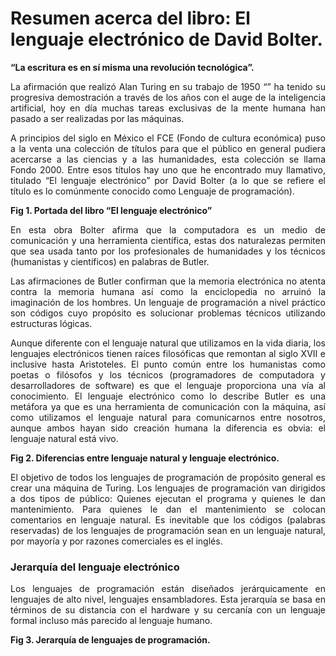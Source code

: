 # Resumen acerca del libro: El lenguaje electrónico de David Bolter.

<p>
    <b>“La escritura es en sí misma una revolución tecnológica”.</b>
</p>
<p align="justify">
    La afirmación que realizó Alan Turing en su trabajo de 1950 “” ha tenido su progresiva demostración a través de los años con el auge de la inteligencia artificial, hoy en día muchas tareas exclusivas de la mente humana han pasado a ser realizadas por las máquinas.
</p>
<p align="justify">
    A principios del siglo en México el FCE (Fondo de cultura económica) puso a la venta una colección de títulos para que el público en general pudiera acercarse a las ciencias y a las humanidades, esta colección se llama Fondo 2000.
    Entre esos títulos hay uno que he encontrado muy llamativo, titulado “El lenguaje electrónico” por David Bolter (a lo que se refiere el título es lo comúnmente conocido como Lenguaje de programación).    
</p>
<div><b>Fig 1.  Portada del libro “El lenguaje electrónico”</b></div>
<img src=""/>
<p align="justify">
    En esta obra Bolter afirma que la computadora es un medio de comunicación y una herramienta científica, estas dos naturalezas permiten que sea usada tanto por los profesionales de humanidades y los técnicos (humanistas y científicos) en palabras de Butler.
</p>
<p align="justify">
Las afirmaciones de Butler confirman que la memoria electrónica no atenta contra la memoria humana así como la enciclopedia no arruinó la imaginación de los hombres.
Un lenguaje de programación a nivel práctico son códigos cuyo propósito es solucionar problemas técnicos utilizando estructuras lógicas.
</p>
<p align="justify">
Aunque diferente con el lenguaje natural que utilizamos en la vida diaria, los lenguajes electrónicos tienen  raíces filosóficas que remontan al siglo XVII e inclusive hasta Aristoteles. El punto común entre los humanistas como poetas o filósofos y los técnicos (programadores de computadora y desarrolladores de software) es que el lenguaje proporciona una vía al conocimiento.
El lenguaje electrónico como lo describe Butler es una metáfora ya que es una herramienta de comunicación con la máquina, así como utilizamos el lenguaje natural para comunicarnos entre nosotros, aunque ambos hayan sido creación humana la diferencia es obvia: el lenguaje natural está vivo.
</p>
<div><b>Fig 2. Diferencias entre lenguaje natural y lenguaje electrónico.</b></div>
<p align="justify">
El objetivo de todos los lenguajes de programación de propósito general es crear una máquina de Turing. 
Los lenguajes de programación van dirigidos a dos tipos de público: 
Quienes ejecutan el programa y quienes le dan mantenimiento.
Para quienes le dan el mantenimiento se colocan comentarios en lenguaje natural.
Es inevitable que los códigos (palabras reservadas) de los lenguajes de programación sean en un lenguaje natural, por mayoría y por razones comerciales es el inglés.
</p>
<h3>Jerarquía del lenguaje electrónico</h3>
<p align="justify">
Los lenguajes de programación están diseñados jerárquicamente en lenguajes de alto nivel, lenguajes ensambladores. Esta jerarquía se basa en términos de su distancia con el hardware y su cercanía con un lenguaje formal incluso más parecido al lenguaje humano.
</p>
<div><b>Fig 3. Jerarquía de lenguajes de programación.</b></div>
<img src=""/>
